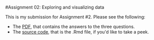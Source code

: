 #Assignment 02: Exploring and visualizing data

This is my submission for Assignment #2. Please see the following:
  - The [PDF](/Assignment2.pdf), that contains the answers to the three questions.
  - The [source code](/Assignment2.Rmd), that is the .Rmd file, if you'd like to take a peek.
